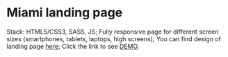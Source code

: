 # Miami landing page

Stack: HTML5/CSS3, SASS, JS;
Fully responsive page for different screen sizes (smartphones, tablets, laptops, high screens);
You can find design of landing page [here](https://www.figma.com/file/nHz8bflIwJaWP3P99vKTH5/miami_home_new?node-id=16033%3A3);
Click the link to see [DEMO](https://Taras-Konovalov.github.io/layout_miami/).